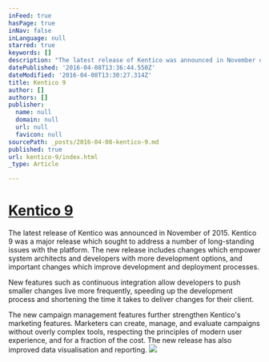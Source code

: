 ```yaml
---
inFeed: true
hasPage: true
inNav: false
inLanguage: null
starred: true
keywords: []
description: "The latest release of Kentico was announced in November of 2015. \_Kentico 9 was a major release which sought to address a number of long-standing issues with the platform. The new release includes changes which empower system architects and developers with more development options, and important changes which improve development and deployment processes."
datePublished: '2016-04-08T13:36:44.550Z'
dateModified: '2016-04-08T13:30:27.314Z'
title: Kentico 9
author: []
authors: []
publisher:
  name: null
  domain: null
  url: null
  favicon: null
sourcePath: _posts/2016-04-08-kentico-9.md
published: true
url: kentico-9/index.html
_type: Article

---
```

# [Kentico 9][0]

The latest release of Kentico was announced in November of 2015\.  Kentico 9 was a major release which sought to address a number of long-standing issues with the platform. The new release includes changes which empower system architects and developers with more development options, and important changes which improve development and deployment processes.

New features such as continuous integration allow developers to push smaller changes live more frequently, speeding up the development process and shortening the time it takes to deliver changes for their client.

The new campaign management features further strengthen Kentico's marketing features. Marketers can create, manage, and evaluate campaigns without overly complex tools, respecting the principles of modern user experience, and for a fraction of the cost.  The new release has also improved data visualisation and reporting.
![](https://the-grid-user-content.s3-us-west-2.amazonaws.com/202c5c52-c17e-45b7-b401-c77fad8698ab.jpg)

[0]: null